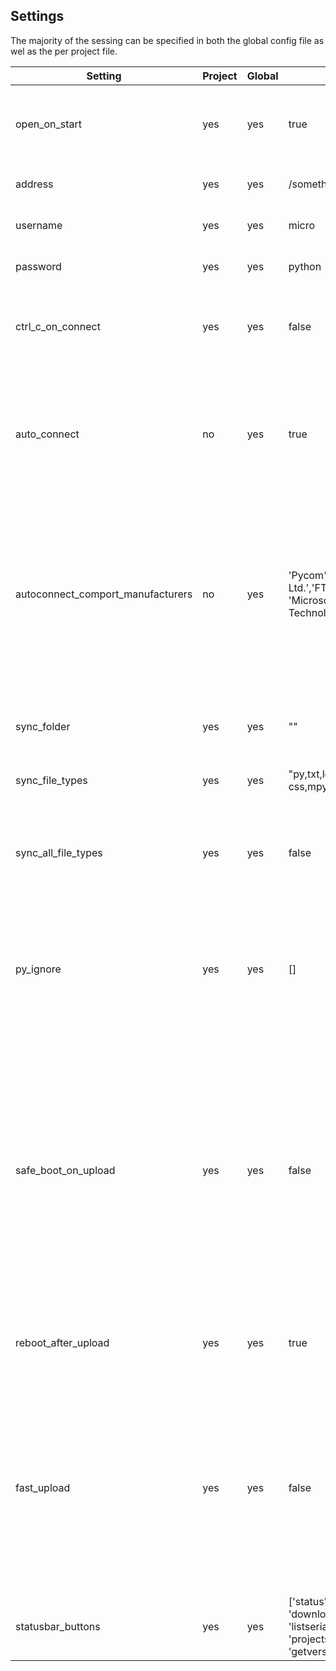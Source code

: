 ## Settings
The majority of the sessing can be specified in both the global config file as wel as the per project file.

| Setting          | Project | Global | Default               | Purpose
|------------------|---------|--------|-----------------------| -----------------------------------------------------------
| open_on_start    | yes     | yes    | true                  | Weather to open the terminal and connect to the board when starting Code
| address          | yes     | yes    | /something            | IP address or comport for your device
| username         | yes     | yes    | micro                 | Board username, only for telnet
| password         | yes     | yes    | python                | Board password, only for telnet
| ctrl_c_on_connect| yes     | yes    | false                 | If true, executes a ctrl-c on connect to stop running programs
||||
| auto_connect     | no       | yes    | true | Autoconnect on USB. Ignores any \'address\' setting and automatically connects to the top item in the serialport list
| autoconnect_comport_manufacturers| no | yes | 'Pycom','Pycom Ltd.','FTDI', 'Microsoft','Microchip Technology, Inc.'| Comma separated list of all the  comport manufacturers supported for the autoconnect feature. Defaults to all possible manufacturers that pycom boards can return.
||||
| sync_folder      | yes     | yes    | ""                    | Folder to synchronize. Empty to sync projects main folder
| sync_file_types  | yes     | yes    | "py,txt,log,json,xml,html,js, css,mpy" | Types of files to be synchronized
| sync_all_file_types | yes  | yes    | false | 'If enabled, all files will be uploaded no matter the file type. The list of file types below will be ignored
| py_ignore        | yes     | yes    | []                    | Comma separated list of files and folders to ignore when uploading (no wildcard or regular expressions supported)
||||
| safe_boot_on_upload | yes | yes | false | Safe-boot before upload, Only works with firmware v1.16.0.b1 and up. Safe boots the board before uploading to prevent running out of memory while uploading. Especially useful on older boards with less memory, but adds about 2 seconds to the upload procedure'
| reboot_after_upload| yes | yes | true | Reboots your pycom board after any upload or download action
||||
| fast_upload | yes  | yes | false| Fast upload (experimental), Uses bigger batches and compresses larger (>4kb) files to make uploading faster. Only works on newer devices with 4mb of ram and firmware version >=1.19.x
||||
| statusbar_buttons| yes     | yes     |['status', 'run', 'upload', 'download', 'disconnect', 'listserial', 'settings', 'projectsettings', 'getversion', 'getssid'] | Which quick-access buttons to show in the statusbar.
